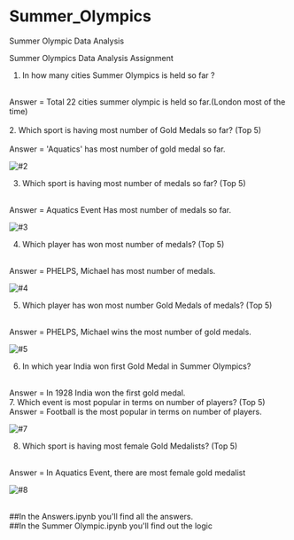 # Summer_Olympics
Summer Olympic Data Analysis

Summer Olympics Data Analysis Assignment 

1. In how many cities Summer Olympics is held so far ?
<br>
Answer = Total 22 cities summer olympic is held so far.(London most of the time)
<br>
<br>
2. Which sport is having most number of Gold Medals so far? (Top 5)
<br>
<br>
Answer = 'Aquatics' has most number of gold medal so far.

![#2](https://user-images.githubusercontent.com/68483305/132919087-e25fb348-a5ed-4475-acb8-fa73657df9c4.png)

3. Which sport is having most number of medals so far? (Top 5)
<br>
Answer = Aquatics Event Has most number of medals so far.

![#3](https://user-images.githubusercontent.com/68483305/132919162-abb8d199-49c0-4856-a813-93625cd93dab.png)

4. Which player has won most number of medals? (Top 5)
<br>
Answer = PHELPS, Michael has most number of medals.

![#4](https://user-images.githubusercontent.com/68483305/132919232-f12b4fc4-bc77-4065-8664-59bf7ea94998.png)


5. Which player has won most number Gold Medals of medals? (Top 5)
<br>
Answer = PHELPS, Michael wins the most number of gold medals.

![#5](https://user-images.githubusercontent.com/68483305/132919326-5b55a9b2-6d48-4c94-a120-2fe3ce5053f5.png)

6. In which year India won first Gold Medal in Summer Olympics? 
<br>
Answer = In 1928 India won the first gold medal.
<br>
7.  Which event is most popular in terms on number of players? (Top 5)
<br>
Answer = Football is the most popular in terms on number of players. 

![#7](https://user-images.githubusercontent.com/68483305/132919491-182ee108-ee2f-456b-9a13-b5a453575792.png)

8. Which sport is having most female Gold Medalists? (Top 5)
<br>
Answer = In Aquatics Event, there are most female gold medalist

![#8](https://user-images.githubusercontent.com/68483305/132919595-945251e7-b709-4893-a4ec-82f149d5c3a4.png)


<br>
##In the Answers.ipynb you'll find all the answers.
<br>
##In the Summer Olympic.ipynb you'll find out the logic









